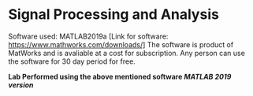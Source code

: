 # Signal Processing and Analysis

Software used: MATLAB2019a [Link for software: https://www.mathworks.com/downloads/]
The software is product of MatWorks and is avaliable at a cost for subscription. Any person can use the software for 30 day period for free.

<b> Lab Performed using the above mentioned software <i> MATLAB 2019 version </i> </b>
